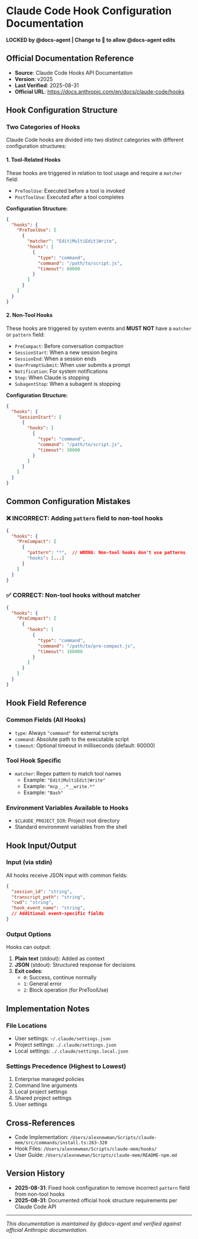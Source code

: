 # Claude Code Hook Configuration Documentation

**LOCKED by @docs-agent | Change to 🔑 to allow @docs-agent edits**

## Official Documentation Reference

- **Source**: Claude Code Hooks API Documentation
- **Version**: v2025
- **Last Verified**: 2025-08-31
- **Official URL**: https://docs.anthropic.com/en/docs/claude-code/hooks

## Hook Configuration Structure

### Two Categories of Hooks

Claude Code hooks are divided into two distinct categories with different configuration structures:

#### 1. Tool-Related Hooks
These hooks are triggered in relation to tool usage and require a `matcher` field:
- `PreToolUse`: Executed before a tool is invoked
- `PostToolUse`: Executed after a tool completes

**Configuration Structure:**
```json
{
  "hooks": {
    "PreToolUse": [
      {
        "matcher": "Edit|MultiEdit|Write",
        "hooks": [
          {
            "type": "command",
            "command": "/path/to/script.js",
            "timeout": 60000
          }
        ]
      }
    ]
  }
}
```

#### 2. Non-Tool Hooks
These hooks are triggered by system events and **MUST NOT** have a `matcher` or `pattern` field:
- `PreCompact`: Before conversation compaction
- `SessionStart`: When a new session begins
- `SessionEnd`: When a session ends
- `UserPromptSubmit`: When user submits a prompt
- `Notification`: For system notifications
- `Stop`: When Claude is stopping
- `SubagentStop`: When a subagent is stopping

**Configuration Structure:**
```json
{
  "hooks": {
    "SessionStart": [
      {
        "hooks": [
          {
            "type": "command",
            "command": "/path/to/script.js",
            "timeout": 30000
          }
        ]
      }
    ]
  }
}
```

## Common Configuration Mistakes

### ❌ INCORRECT: Adding `pattern` field to non-tool hooks
```json
{
  "hooks": {
    "PreCompact": [
      {
        "pattern": "*",  // WRONG: Non-tool hooks don't use patterns
        "hooks": [...]
      }
    ]
  }
}
```

### ✅ CORRECT: Non-tool hooks without matcher
```json
{
  "hooks": {
    "PreCompact": [
      {
        "hooks": [
          {
            "type": "command",
            "command": "/path/to/pre-compact.js",
            "timeout": 180000
          }
        ]
      }
    ]
  }
}
```

## Hook Field Reference

### Common Fields (All Hooks)
- `type`: Always `"command"` for external scripts
- `command`: Absolute path to the executable script
- `timeout`: Optional timeout in milliseconds (default: 60000)

### Tool Hook Specific
- `matcher`: Regex pattern to match tool names
  - Example: `"Edit|MultiEdit|Write"`
  - Example: `"mcp__.*__write.*"`
  - Example: `"Bash"`

### Environment Variables Available to Hooks
- `$CLAUDE_PROJECT_DIR`: Project root directory
- Standard environment variables from the shell

## Hook Input/Output

### Input (via stdin)
All hooks receive JSON input with common fields:
```json
{
  "session_id": "string",
  "transcript_path": "string",
  "cwd": "string",
  "hook_event_name": "string",
  // Additional event-specific fields
}
```

### Output Options
Hooks can output:
1. **Plain text** (stdout): Added as context
2. **JSON** (stdout): Structured response for decisions
3. **Exit codes**:
   - `0`: Success, continue normally
   - `1`: General error
   - `2`: Block operation (for PreToolUse)

## Implementation Notes

### File Locations
- User settings: `~/.claude/settings.json`
- Project settings: `./.claude/settings.json`
- Local settings: `./.claude/settings.local.json`

### Settings Precedence (Highest to Lowest)
1. Enterprise managed policies
2. Command line arguments
3. Local project settings
4. Shared project settings
5. User settings

## Cross-References

- Code Implementation: `/Users/alexnewman/Scripts/claude-mem/src/commands/install.ts:263-320`
- Hook Files: `/Users/alexnewman/Scripts/claude-mem/hooks/`
- User Guide: `/Users/alexnewman/Scripts/claude-mem/README-npm.md`

## Version History

- **2025-08-31**: Fixed hook configuration to remove incorrect `pattern` field from non-tool hooks
- **2025-08-31**: Documented official hook structure requirements per Claude Code API

---
*This documentation is maintained by @docs-agent and verified against official Anthropic documentation.*